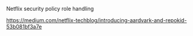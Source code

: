 Netflix security policy role handling

https://medium.com/netflix-techblog/introducing-aardvark-and-repokid-53b081bf3a7e
